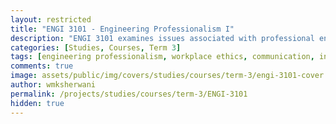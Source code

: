 ```yaml
---
layout: restricted
title: "ENGI 3101 - Engineering Professionalism I"
description: "ENGI 3101 examines issues associated with professional engineering practice and with functioning effectively in the workplace. Topics include communication, workplace and professional ethics, information literacy, equity, gender, diversity, and occupational health and safety (including first-aid). This is a writing-intensive course with a critically-reflective component. Current accreditation graduate attributes are introduced for further development throughout the program."
categories: [Studies, Courses, Term 3]
tags: [engineering professionalism, workplace ethics, communication, information literacy, diversity, equity, occupational health, writing-intensive]
comments: true
image: assets/public/img/covers/studies/courses/term-3/engi-3101-cover.png
author: wmksherwani
permalink: /projects/studies/courses/term-3/ENGI-3101
hidden: true
---
```

